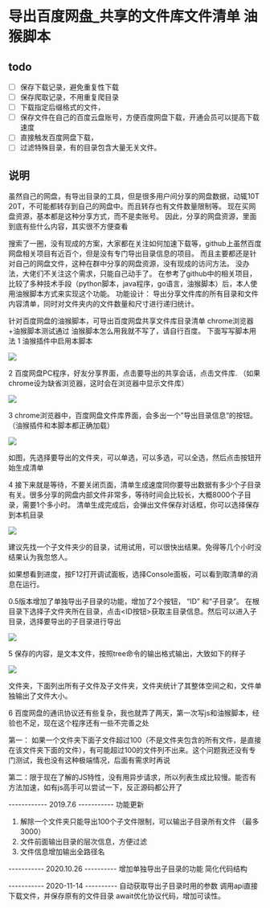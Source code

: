 # 导出百度网盘_共享的文件库文件清单 油猴脚本

## todo
- [ ] 保存下载记录，避免重复性下载
- [ ] 保存爬取记录，不用重复爬目录
- [ ] 下载指定后缀格式的文件，
- [ ] 保存文件在自己的百度云盘账号，方便百度网盘下载，开通会员可以提高下载速度
- [ ] 直接触发百度网盘下载，
- [ ] 过滤特殊目录，有的目录包含大量无关文件。

## 说明
虽然自己的网盘，有导出目录的工具，但是很多用户间分享的网盘数据，动辄10T 20T，不可能都转存到自己的网盘中。而且转存也有文件数量限制等。
现在买网盘资源，基本都是这种分享方式，而不是卖账号。
因此，分享的网盘资源，里面到底有些什么内容，其实很不方便查看

搜索了一圈，没有现成的方案，大家都在关注如何加速下载等，github上虽然百度网盘相关项目有近百个，但是没有专门导出目录信息的项目。 而且主要都还是针对自己的网盘文件，这种在群中分享的网盘资源，没有现成的访问方法。
没办法，大佬们不关注这个需求，只能自己动手了。
在参考了github中的相关项目，比较了多种技术手段（python脚本，java程序，go语言，油猴脚本）后，本人使用油猴脚本方式来实现这个功能。
功能设计： 导出分享文件库的所有目录和文件内容清单，同时对文件夹内的文件数量和尺寸进行递归统计。

针对百度网盘的油猴脚本，可导出百度网盘共享文件库目录清单
chrome浏览器+油猴脚本测试通过
油猴脚本怎么用我就不写了，请自行百度。 下面写写脚本用法
1 油猴插件中启用本脚本

![](https://pic2.zhimg.com/80/v2-cf86151980da94ccf77dc0a1074a4c0b_hd.jpg?raw=true)

2 百度网盘PC程序，好友分享界面，点击要导出的共享会话，点击文件库. （如果chrome设为缺省浏览器，这时会在浏览器中显示文件库）

![](https://pic4.zhimg.com/80/v2-67476b46d68c4f78fd9811989cbfab02_hd.jpg?raw=true)

3 chrome浏览器中，百度网盘文件库界面，会多出一个”导出目录信息“的按钮。（油猴插件和本脚本都正确加载）

![](https://pic4.zhimg.com/80/v2-5bf2d226f8200517038f58a07c5ec448_hd.jpg?raw=true)

如图，先选择要导出的文件夹，可以单选，可以多选，可以全选，然后点击按钮开始生成清单

4 接下来就是等待，不要关闭页面，清单生成速度同你要导出数据有多少个子目录有关。很多分享的网盘内部文件非常多，等待时间会比较长，大概8000个子目录，需要1个多小时。
清单生成完成后，会弹出文件保存对话框，你可以选择保存到本机目录

![](https://pic1.zhimg.com/80/v2-e79fb6c904f29ad0e87ad56579e8d3b5_hd.jpg?raw=true)

建议先找一个子文件夹少的目录，试用试用，可以很快出结果。免得等几个小时没结果认为我忽悠人。

如果想看到进度，按F12打开调试面板，选择Console面板，可以看到取清单的消息在运行。

0.5版本增加了单独导出子目录的功能，增加了2个按钮， “ID” 和“子目录”。 在根目录下选择子文件夹所在目录，点击<ID按钮>获取主目录信息。然后可以进入子目录，选择要导出的子目录进行导出

![](https://pic2.zhimg.com/80/v2-9af2b29c056a40f618bb301ae63c6e91_hd.jpg?raw=true)

5 保存的内容，是文本文件，按照tree命令的输出格式输出，大致如下的样子

![](https://pic2.zhimg.com/80/v2-cda365dc4467ddbfe2290120abc78e1e_hd.jpg?raw=true)

文件夹，下面列出所有子文件及子文件夹，文件夹统计了其整体空间之和，文件单独输出了文件大小。

6 百度网盘的通讯协议还有些复杂，我也就弄了两天，第一次写js和油猴脚本，经验也不足，现在这个程序还有一些不完善之处

第一： 如果一个文件夹下面子文件超过100（不是文件夹包含的所有文件，是直接在该文件夹下面的文件），有可能超过100的文件列不出来。这个问题我还没有专门测试，我也没有这种极端情况，后面有需求时再说

第二：限于现在了解的JS特性，没有用异步请求，所以列表生成比较慢。能否有方法加速，如有js高手可以尝试一下，反正源码都公开了

------------ 2019.7.6 -----------
功能更新
1. 解除一个文件夹只能导出100个子文件限制，可以输出子目录所有文件 （最多3000）
2. 文件前面输出目录的层次信息，方便过滤
3. 文件信息增加输出全路径名

 ----------- 2020.10.26 ----------
 增加单独导出子目录的功能
 简化代码结构
 

 ----------- 2020-11-14 ----------
自动获取导出子目录时用的参数
调用api直接下载文件，并保存原有的文件目录
await优化协议代码，增加可读性。


